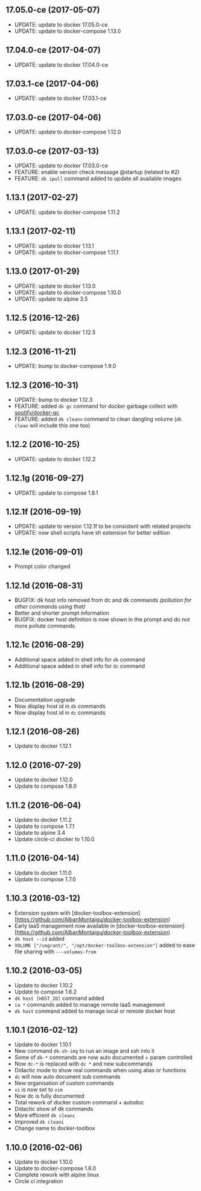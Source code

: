 
## 17.05.0-ce (2017-05-07)
- UPDATE: update to docker 17.05.0-ce
- UPDATE: update to docker-compose 1.13.0

## 17.04.0-ce (2017-04-07)
- UPDATE: update to docker 17.04.0-ce

## 17.03.1-ce (2017-04-06)
- UPDATE: update to docker 17.03.1-ce

## 17.03.0-ce (2017-04-06)
- UPDATE: update to docker-compose 1.12.0

## 17.03.0-ce (2017-03-13)
- UPDATE: update to docker 17.03.0-ce
- FEATURE: enable version check message @startup (related to #2)
- FEATURE: ```dk ipull``` command added to update all available images

## 1.13.1 (2017-02-27)
- UPDATE: update to docker-compose 1.11.2

## 1.13.1 (2017-02-11)
- UPDATE: update to docker 1.13.1
- UPDATE: update to docker-compose 1.11.1

## 1.13.0 (2017-01-29)
- UPDATE: update to docker 1.13.0
- UPDATE: update to docker-compose 1.10.0
- UPDATE: update to alpine 3.5

## 1.12.5 (2016-12-26)
- UPDATE: update to docker 1.12.5

## 1.12.3 (2016-11-21)
- UPDATE: bump to docker-compose 1.9.0

## 1.12.3 (2016-10-31)
- UPDATE: bump to docker 1.12.3
- FEATURE: added ```dk gc``` command for docker garbage collect with [spotify/docker-gc](https://github.com/spotify/docker-gc)
- FEATURE: added ```dk cleanv``` command to clean dangling volume (```dk clean``` will include this one too)

## 1.12.2 (2016-10-25)
- UPDATE: update to docker 1.12.2

## 1.12.1g (2016-09-27)
- UPDATE: update to compose 1.8.1

## 1.12.1f (2016-09-19)
- UPDATE: update to version 1.12.1f to be consistent with related projects
- UPDATE: now shell scripts have sh extension for better edition

## 1.12.1e (2016-09-01)
- Prompt color changed

## 1.12.1d (2016-08-31)
- BUGFIX: dk host info removed from dc and dk commands *(pollution for other commands using that)*
- Better and shorter prompt information
- BUGFIX: docker host definition is now shown in the prompt and do not more pollute commands

## 1.12.1c (2016-08-29)
- Additional space added in shell info for ```dk``` command
- Additional space added in shell info for ```dc``` command

## 1.12.1b (2016-08-29)
- Documentation upgrade
- Now display host id in ```dk``` commands
- Now display host id in ```dc``` commands

## 1.12.1 (2016-08-26)
- Update to docker 1.12.1

## 1.12.0 (2016-07-29)
- Update to docker 1.12.0
- Update to compose 1.8.0

## 1.11.2 (2016-06-04)
- Update to docker 1.11.2
- Update to compose 1.7.1
- Update to alpine 3.4
- Update circle-ci docker to 1.10.0

## 1.11.0 (2016-04-14)
- Update to docker 1.11.0
- Update to compose 1.7.0

## 1.10.3 (2016-03-12)
- Extension system with [docker-toolbox-extension][https://github.com/AlbanMontaigu/docker-toolbox-extension)
- Early IaaS management now available in [docker-toolbox-extension][https://github.com/AlbanMontaigu/docker-toolbox-extension)
- ```dk host --id``` added
- ```VOLUME ["/vagrant/", "/opt/docker-toolbox-extension"]``` added to ease file sharing with ```---volumes-from```

## 1.10.2 (2016-03-05)
- Update to docker 1.10.2
- Update to compose 1.6.2
- ```dk host [HOST_ID]``` command added
- ```ia *``` commands added to manage remote IaaS management
- ```dk host``` command added to manage local or remote docker host

## 1.10.1 (2016-02-12)
- Update to docker 1.10.1
- New command ```dk-sh-img``` to run an image and ssh into it
- Some of ```dk-*``` commands are now auto documented + param controlled
- Now ```dc-*``` is replaced with ```dc *``` and new subcommands
- Didactic mode to show real commands when using alias or functions
- ```dc``` will now auto document sub commands
- New organisation of custom commands
- ```vi``` is now set to ```vim```
- Now dc is fully documented
- Total rework of docker custom command + autodoc
- Didactic show of dk commands
- More efficient ```dk cleanc```
- Improved ```dk cleani```
- Change name to docker-toolbox

## 1.10.0 (2016-02-06)
- Update to docker 1.10.0
- Update to docker-compose 1.6.0
- Complete rework with alpine linux
- Circle ci integration
